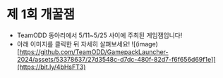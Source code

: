 # 제 1회 개꿀잼
- TeamODD 동아리에서 5/11~5/25 사이에 주최된 게임잼입니다!
- 아래 이미지를 클릭한 뒤 자세히 살펴보세요!
![(image)[https://github.com/TeamODD/GamepackLauncher-2024/assets/53378637/27d3548c-d7dc-480f-82d7-f6f656d69f1e]](https://bit.ly/4bHsFT3)